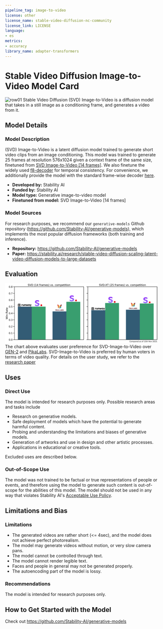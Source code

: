 ```yaml
---
pipeline_tag: image-to-video
license: other
license_name: stable-video-diffusion-nc-community
license_link: LICENSE
language:
- es
metrics:
- accuracy
library_name: adapter-transformers
---
```


# Stable Video Diffusion Image-to-Video Model Card

<!-- Provide a quick summary of what the model is/does. -->
![row01](output_tile.gif)
Stable Video Diffusion (SVD) Image-to-Video is a diffusion model that takes in a still image as a conditioning frame, and generates a video from it. 

## Model Details

### Model Description

(SVD) Image-to-Video is a latent diffusion model trained to generate short video clips from an image conditioning. 
This model was trained to generate 25 frames at resolution 576x1024 given a context frame of the same size, finetuned from [SVD Image-to-Video [14 frames]](https://huggingface.co/stabilityai/stable-video-diffusion-img2vid).
We also finetune the widely used [f8-decoder](https://huggingface.co/docs/diffusers/api/models/autoencoderkl#loading-from-the-original-format) for temporal consistency. 
For convenience, we additionally provide the model with the 
standard frame-wise decoder [here](https://huggingface.co/stabilityai/stable-video-diffusion-img2vid-xt/blob/main/svd_xt_image_decoder.safetensors).


- **Developed by:** Stability AI
- **Funded by:** Stability AI
- **Model type:** Generative image-to-video model
- **Finetuned from model:** SVD Image-to-Video [14 frames]

### Model Sources

For research purposes, we recommend our `generative-models` Github repository (https://github.com/Stability-AI/generative-models), 
which implements the most popular diffusion frameworks (both training and inference).

- **Repository:** https://github.com/Stability-AI/generative-models
- **Paper:** https://stability.ai/research/stable-video-diffusion-scaling-latent-video-diffusion-models-to-large-datasets


## Evaluation
![comparison](comparison.png)
The chart above evaluates user preference for SVD-Image-to-Video over [GEN-2](https://research.runwayml.com/gen2) and [PikaLabs](https://www.pika.art/).
SVD-Image-to-Video is preferred by human voters in terms of video quality. For details on the user study, we refer to the [research paper](https://stability.ai/research/stable-video-diffusion-scaling-latent-video-diffusion-models-to-large-datasets)

## Uses

### Direct Use

The model is intended for research purposes only. Possible research areas and tasks include

- Research on generative models.
- Safe deployment of models which have the potential to generate harmful content.
- Probing and understanding the limitations and biases of generative models.
- Generation of artworks and use in design and other artistic processes.
- Applications in educational or creative tools.

Excluded uses are described below.

### Out-of-Scope Use

The model was not trained to be factual or true representations of people or events, 
and therefore using the model to generate such content is out-of-scope for the abilities of this model.
The model should not be used in any way that violates Stability AI's [Acceptable Use Policy](https://stability.ai/use-policy).

## Limitations and Bias

### Limitations
- The generated videos are rather short (<= 4sec), and the model does not achieve perfect photorealism.
- The model may generate videos without motion, or very slow camera pans.
- The model cannot be controlled through text.
- The model cannot render legible text.
- Faces and people in general may not be generated properly.
- The autoencoding part of the model is lossy.


### Recommendations

The model is intended for research purposes only.

## How to Get Started with the Model

Check out https://github.com/Stability-AI/generative-models